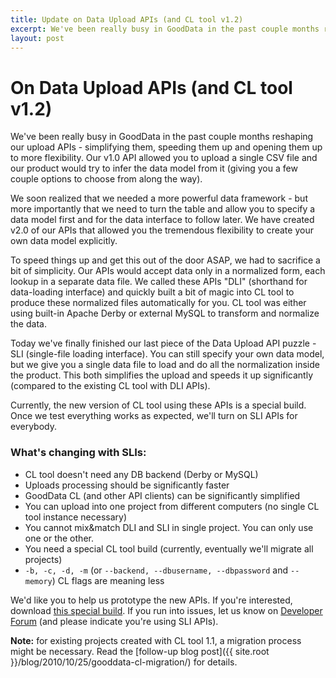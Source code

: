 ```yaml
---
title: Update on Data Upload APIs (and CL tool v1.2)
excerpt: We've been really busy in GoodData in the past couple months reshaping our upload APIs - simplifying them, speeding them up and opening them up to more flexibility. In summer we've released our v2.0 APIs to our developer community through our GoodData CL. Now we're back with the latest installment - SLI API allowing you to load a single file and have it normalized in GoodData. Read more on how to start using them.
layout: post
---
```

# On Data Upload APIs (and CL tool v1.2)

We've been really busy in GoodData in the past couple months reshaping our upload APIs - simplifying them, speeding them up and opening them up to more flexibility. Our v1.0 API allowed you to upload a single CSV file and our product would try to infer the data model from it (giving you a few couple options to choose from along the way).

We soon realized that we needed a more powerful data framework - but more importantly that we need to turn the table and allow you to specify a data model first and for the data interface to follow later. We have created v2.0 of our APIs that allowed you the tremendous flexibility to create your own data model explicitly.

To speed things up and get this out of the door ASAP, we had to sacrifice a bit of simplicity. Our APIs would accept data only in a normalized form, each lookup in a separate data file. We called these APIs "DLI" (shorthand for data-loading interface) and quickly built a bit of magic into CL tool to produce these normalized files automatically for you. CL tool was either using built-in Apache Derby or external MySQL to transform and normalize the data.

Today we've finally finished our last piece of the Data Upload API puzzle - SLI (single-file loading interface). You can still specify your own data model, but we give you a single data file to load and do all the normalization inside the product. This both simplifies the upload and speeds it up significantly (compared to the existing CL tool with DLI APIs).
    
Currently, the new version of CL tool using these APIs is a special build. Once we test everything works as expected, we'll turn on SLI APIs for everybody.

### What's changing with SLIs:

* CL tool doesn't need any DB backend (Derby or MySQL)
* Uploads processing should be significantly faster
* GoodData CL (and other API clients) can be significantly simplified
* You can upload into one project from different computers (no single CL tool instance necessary)
* You cannot mix&amp;match DLI and SLI in single project. You can only use one or the other.
* You need a special CL tool build (currently, eventually we'll migrate all projects)
* `-b, -c, -d, -m` (or `--backend, --dbusername, --dbpassword` and `--memory`) CL flags are meaning less

We'd like you to help us prototype the new APIs. If you're interested, download [this special build](http://support.gooddata.com/entries/330347-gooddata-cl-1-2-sli-alpha-build). If you run into issues, let us know on [Developer Forum](http://support.gooddata.com/forums/176660-developer-forum) (and please indicate you're using SLI APIs).

**Note:** for existing projects created with CL tool 1.1, a migration process might be necessary. Read the [follow-up blog post]({{ site.root }}/blog/2010/10/25/gooddata-cl-migration/) for details.